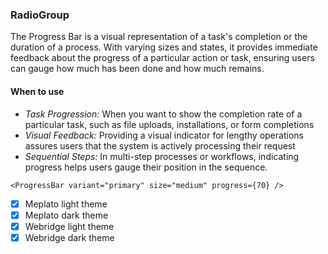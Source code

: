 ### RadioGroup

The Progress Bar is a visual representation of a task's completion or the duration of a process. With varying sizes and states, it provides immediate feedback about the progress of a particular action or task, ensuring users can gauge how much has been done and how much remains.

#### When to use

- _Task Progression:_ When you want to show the completion rate of a particular task, such as file uploads, installations, or form completions
- _Visual Feedback:_ Providing a visual indicator for lengthy operations assures users that the system is actively processing their request
- _Sequential Steps:_ In multi-step processes or workflows, indicating progress helps users gauge their position in the sequence.

```tsx
<ProgressBar variant="primary" size="medium" progress={70} />
```

- [x] Meplato light theme
- [x] Meplato dark theme
- [x] Webridge light theme
- [x] Webridge dark theme

